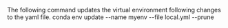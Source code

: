 The following command updates the virtual environment following changes to the yaml file.
conda env update --name myenv --file local.yml --prune